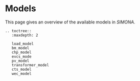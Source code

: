 # Models

This page gives an overview of the available models in *SIMONA*. 

```{eval-rst}
.. toctree::
   :maxdepth: 2

   load_model
   bm_model
   chp_model
   evcs_mode
   pv_model
   transformer_model
   cts_model
   wec_model
```

